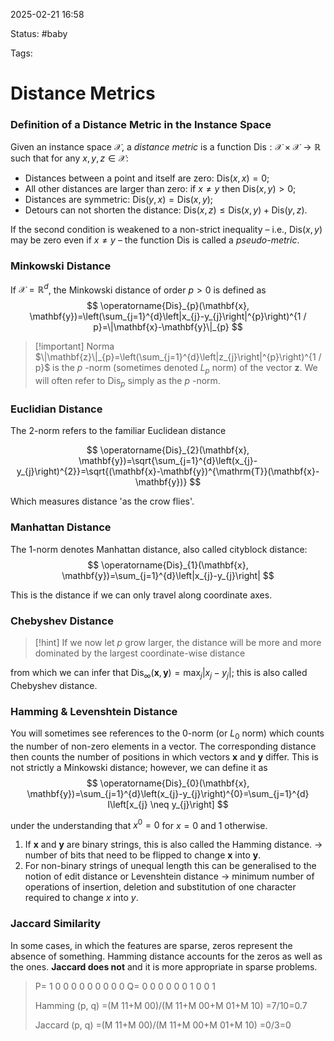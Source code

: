2025-02-21 16:58

Status: #baby

Tags: 
# Distance Metrics

### Definition of a Distance Metric in the Instance Space
Given an instance space $\mathscr{X}$, a *distance metric* is a function $\text{Dis}: \mathscr{X} \times \mathscr{X} \rightarrow \mathbb{R}$ such that for any $x, y, z \in \mathscr{X}$:

- Distances between a point and itself are zero: $\text{Dis}(x, x) = 0$;
- All other distances are larger than zero: if $x \neq y$ then $\text{Dis}(x, y) > 0$;
- Distances are symmetric: $\text{Dis}(y, x) = \text{Dis}(x, y)$;
- Detours can not shorten the distance: $\text{Dis}(x, z) \leq \text{Dis}(x, y) + \text{Dis}(y, z)$.

If the second condition is weakened to a non-strict inequality – i.e., $\text{Dis}(x, y)$ may be zero even if $x \neq y$ – the function $\text{Dis}$ is called a *pseudo-metric*.
### Minkowski Distance
If $\mathscr{X}=\mathbb{R}^{d}$, the Minkowski distance of order $p>0$ is defined as
$$
\operatorname{Dis}_{p}(\mathbf{x}, \mathbf{y})=\left(\sum_{j=1}^{d}\left|x_{j}-y_{j}\right|^{p}\right)^{1 / p}=\|\mathbf{x}-\mathbf{y}\|_{p}
$$

> [!important] Norma
> $\|\mathbf{z}\|_{p}=\left(\sum_{j=1}^{d}\left|z_{j}\right|^{p}\right)^{1 / p}$ is the $p$ -norm (sometimes denoted $L_{p}$ norm) of the vector $\mathbf{z}$.
> We will often refer to $\mathrm{Dis}_{p}$ simply as the $p$ -norm.

### Euclidian Distance
The 2-norm refers to the familiar Euclidean distance

$$
\operatorname{Dis}_{2}(\mathbf{x}, \mathbf{y})=\sqrt{\sum_{j=1}^{d}\left(x_{j}-y_{j}\right)^{2}}=\sqrt{(\mathbf{x}-\mathbf{y})^{\mathrm{T}}(\mathbf{x}-\mathbf{y})}
$$

Which measures distance 'as the crow flies'.
### Manhattan Distance
The 1-norm denotes Manhattan distance, also called cityblock distance:
$$
\operatorname{Dis}_{1}(\mathbf{x}, \mathbf{y})=\sum_{j=1}^{d}\left|x_{j}-y_{j}\right|
$$

This is the distance if we can only travel along coordinate axes.

### Chebyshev Distance

> [!hint] If we now let $p$ grow larger, the distance will be more and more dominated by the largest coordinate-wise distance
> 
> 

from which we can infer that $\operatorname{Dis}_{\infty}(\mathbf{x}, \mathbf{y})=\max _{j}\left|x_{j}-y_{j}\right|$; this is also called Chebyshev distance.

### Hamming & Levenshtein Distance
You will sometimes see references to the 0-norm (or $L_{0}$ norm) which counts the number of non-zero elements in a vector. The corresponding distance then counts the number of positions in which vectors $\mathbf{x}$ and $\mathbf{y}$ differ. This is not strictly a Minkowski distance; however, we can define it as
$$
\operatorname{Dis}_{0}(\mathbf{x}, \mathbf{y})=\sum_{j=1}^{d}\left(x_{j}-y_{j}\right)^{0}=\sum_{j=1}^{d} I\left[x_{j} \neq y_{j}\right]
$$

under the understanding that $x^{0}=0$ for $x=0$ and 1 otherwise.

1. If $\mathbf{x}$ and $\mathbf{y}$ are binary strings, this is also called the Hamming distance. → number of bits that need to be flipped to change $\mathbf{x}$ into $\mathbf{y}$.
2. For non-binary strings of unequal length this can be generalised to the notion of edit distance or Levenshtein distance → minimum number of operations of insertion, deletion and substitution of one character required to change $x$ into $y$.
### Jaccard Similarity
In some cases, in which the features are sparse, zeros represent the absence of something.
Hamming distance accounts for the zeros as well as the ones.
**Jaccard does not** and it is more appropriate in sparse problems.

> P= 1 0 0 0 0 0 0 0 0 0
> Q= 0 0 0 0 0 0 1 0 0 1
> 
> Hamming (p, q) =(M 11+M 00)/(M 11+M 00+M 01+M 10) =7/10=0.7
> 
> Jaccard (p, q) =(M 11+M 00)/(M 11+M 00+M 01+M 10) =0/3=0
